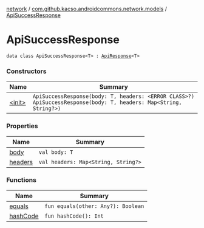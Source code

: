 [network](../../index.md) / [com.github.kacso.androidcommons.network.models](../index.md) / [ApiSuccessResponse](.)

# ApiSuccessResponse

`data class ApiSuccessResponse<T> : `[`ApiResponse`](../-api-response/index.md)`<T>`

### Constructors

| Name | Summary |
|---|---|
| [&lt;init&gt;](-init-.md) | `ApiSuccessResponse(body: T, headers: <ERROR CLASS>?)`<br>`ApiSuccessResponse(body: T, headers: Map<String, String?>)` |

### Properties

| Name | Summary |
|---|---|
| [body](body.md) | `val body: T` |
| [headers](headers.md) | `val headers: Map<String, String?>` |

### Functions

| Name | Summary |
|---|---|
| [equals](equals.md) | `fun equals(other: Any?): Boolean` |
| [hashCode](hash-code.md) | `fun hashCode(): Int` |
